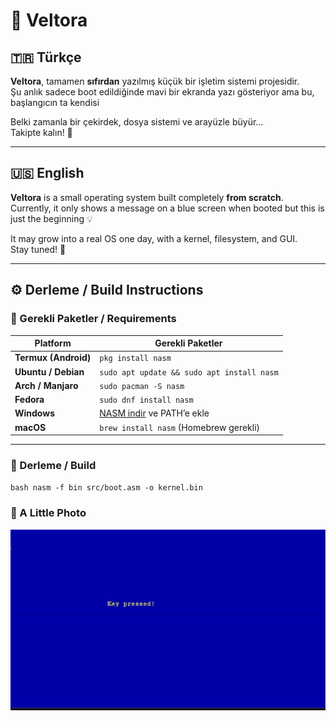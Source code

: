 
# 🌌 Veltora

## 🇹🇷 Türkçe

**Veltora**, tamamen **sıfırdan** yazılmış küçük bir işletim sistemi projesidir.  
Şu anlık sadece boot edildiğinde mavi bir ekranda yazı gösteriyor ama bu, başlangıcın ta kendisi

Belki zamanla bir çekirdek, dosya sistemi ve arayüzle büyür…  
Takipte kalın! 🚀

---

## 🇺🇸 English

**Veltora** is a small operating system built completely **from scratch**.  
Currently, it only shows a message on a blue screen when booted but this is just the beginning 💡  

It may grow into a real OS one day, with a kernel, filesystem, and GUI.  
Stay tuned! 🌠

---

## ⚙️ Derleme / Build Instructions

### 🧩 Gerekli Paketler / Requirements

| Platform | Gerekli Paketler |
|-----------|------------------|
| **Termux (Android)** | `pkg install nasm` |
| **Ubuntu / Debian** | `sudo apt update && sudo apt install nasm` |
| **Arch / Manjaro** | `sudo pacman -S nasm` |
| **Fedora** | `sudo dnf install nasm` |
| **Windows** | [NASM indir](https://www.nasm.us/pub/nasm/releasebuilds/) ve PATH’e ekle |
| **macOS** | `brew install nasm` (Homebrew gerekli) |

---

### 🧠 Derleme / Build

``bash
nasm -f bin src/boot.asm -o kernel.bin ``
### 📸 A Little Photo
![alt text](https://github.com/Lospy1/Veltora/blob/main/extras/View.png?raw=true)
